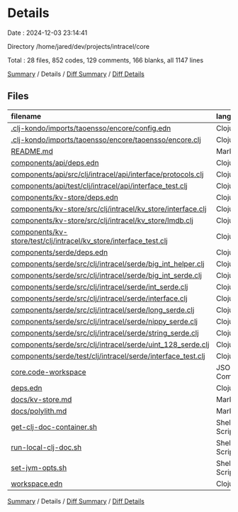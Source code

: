 # Details

Date : 2024-12-03 23:14:41

Directory /home/jared/dev/projects/intracel/core

Total : 28 files,  852 codes, 129 comments, 166 blanks, all 1147 lines

[Summary](results.md) / Details / [Diff Summary](diff.md) / [Diff Details](diff-details.md)

## Files
| filename | language | code | comment | blank | total |
| :--- | :--- | ---: | ---: | ---: | ---: |
| [.clj-kondo/imports/taoensso/encore/config.edn](/.clj-kondo/imports/taoensso/encore/config.edn) | Clojure | 1 | 0 | 1 | 2 |
| [.clj-kondo/imports/taoensso/encore/taoensso/encore.clj](/.clj-kondo/imports/taoensso/encore/taoensso/encore.clj) | Clojure | 15 | 0 | 2 | 17 |
| [README.md](/README.md) | Markdown | 22 | 0 | 16 | 38 |
| [components/api/deps.edn](/components/api/deps.edn) | Clojure | 4 | 0 | 1 | 5 |
| [components/api/src/clj/intracel/api/interface/protocols.clj](/components/api/src/clj/intracel/api/interface/protocols.clj) | Clojure | 146 | 0 | 14 | 160 |
| [components/api/test/clj/intracel/api/interface_test.clj](/components/api/test/clj/intracel/api/interface_test.clj) | Clojure | 5 | 0 | 2 | 7 |
| [components/kv-store/deps.edn](/components/kv-store/deps.edn) | Clojure | 5 | 0 | 1 | 6 |
| [components/kv-store/src/clj/intracel/kv_store/interface.clj](/components/kv-store/src/clj/intracel/kv_store/interface.clj) | Clojure | 97 | 1 | 25 | 123 |
| [components/kv-store/src/clj/intracel/kv_store/lmdb.clj](/components/kv-store/src/clj/intracel/kv_store/lmdb.clj) | Clojure | 124 | 89 | 28 | 241 |
| [components/kv-store/test/clj/intracel/kv_store/interface_test.clj](/components/kv-store/test/clj/intracel/kv_store/interface_test.clj) | Clojure | 21 | 0 | 3 | 24 |
| [components/serde/deps.edn](/components/serde/deps.edn) | Clojure | 4 | 0 | 1 | 5 |
| [components/serde/src/clj/intracel/serde/big_int_helper.clj](/components/serde/src/clj/intracel/serde/big_int_helper.clj) | Clojure | 30 | 4 | 5 | 39 |
| [components/serde/src/clj/intracel/serde/big_int_serde.clj](/components/serde/src/clj/intracel/serde/big_int_serde.clj) | Clojure | 13 | 0 | 4 | 17 |
| [components/serde/src/clj/intracel/serde/int_serde.clj](/components/serde/src/clj/intracel/serde/int_serde.clj) | Clojure | 23 | 7 | 4 | 34 |
| [components/serde/src/clj/intracel/serde/interface.clj](/components/serde/src/clj/intracel/serde/interface.clj) | Clojure | 19 | 0 | 11 | 30 |
| [components/serde/src/clj/intracel/serde/long_serde.clj](/components/serde/src/clj/intracel/serde/long_serde.clj) | Clojure | 22 | 7 | 4 | 33 |
| [components/serde/src/clj/intracel/serde/nippy_serde.clj](/components/serde/src/clj/intracel/serde/nippy_serde.clj) | Clojure | 25 | 4 | 3 | 32 |
| [components/serde/src/clj/intracel/serde/string_serde.clj](/components/serde/src/clj/intracel/serde/string_serde.clj) | Clojure | 16 | 6 | 4 | 26 |
| [components/serde/src/clj/intracel/serde/uint_128_serde.clj](/components/serde/src/clj/intracel/serde/uint_128_serde.clj) | Clojure | 69 | 9 | 14 | 92 |
| [components/serde/test/clj/intracel/serde/interface_test.clj](/components/serde/test/clj/intracel/serde/interface_test.clj) | Clojure | 129 | 0 | 11 | 140 |
| [core.code-workspace](/core.code-workspace) | JSON with Comments | 26 | 0 | 0 | 26 |
| [deps.edn](/deps.edn) | Clojure | 14 | 0 | 5 | 19 |
| [docs/kv-store.md](/docs/kv-store.md) | Markdown | 2 | 0 | 0 | 2 |
| [docs/polylith.md](/docs/polylith.md) | Markdown | 8 | 0 | 6 | 14 |
| [get-clj-doc-container.sh](/get-clj-doc-container.sh) | Shell Script | 1 | 1 | 0 | 2 |
| [run-local-clj-doc.sh](/run-local-clj-doc.sh) | Shell Script | 1 | 1 | 0 | 2 |
| [set-jvm-opts.sh](/set-jvm-opts.sh) | Shell Script | 1 | 0 | 0 | 1 |
| [workspace.edn](/workspace.edn) | Clojure | 9 | 0 | 1 | 10 |

[Summary](results.md) / Details / [Diff Summary](diff.md) / [Diff Details](diff-details.md)